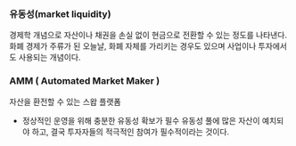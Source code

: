 
### 유동성(market liquidity)

경제학 개념으로 자산이나 채권을 손실 없이 현금으로 전환할 수 있는 정도를 나타낸다. 화폐 경제가 주류가 된 오늘날, 화폐 자체를 가리키는 경우도 있으며 사업이나 투자에서도 사용되는 개념이다.


### AMM ( Automated Market Maker )

자산을 환전할 수 있는 스왑 플랫폼

- 정상적인 운영을 위해 충분한 유동성 확보가 필수
  유동성 풀에 많은 자산이 예치되야 하고, 결국 투자자들의 적극적인 참여가 필수적이라는 것이다.